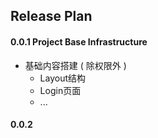 ## Release Plan

#### 0.0.1 Project Base Infrastructure
* 基础内容搭建 ( 除权限外 )
    + Layout结构
    + Login页面
    + ...

#### 0.0.2 
